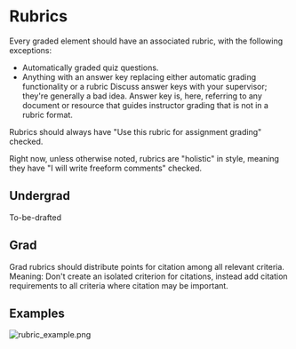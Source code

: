 # Rubrics

<!--Writerside adds this topic when you create a new documentation project.
You can use it as a sandbox to play with Writerside features, and remove it from the TOC when you don't need it anymore.-->

Every graded element should have an associated rubric, with the following exceptions:
- Automatically graded quiz questions. 
- Anything with an answer key replacing either automatic grading functionality or a rubric <warning>Discuss answer keys with your supervisor; they're generally a bad idea. Answer key is, here, referring to any document or resource that guides instructor grading that is not in a rubric format.</warning>

Rubrics should always have "Use this rubric for assignment grading" checked.

Right now, unless otherwise noted, rubrics are "holistic" in style, meaning they have "I will write freeform comments" checked. 

## Undergrad

To-be-drafted

## Grad

Grad rubrics should distribute points for citation among all relevant criteria. Meaning: Don't create an isolated criterion for citations,
instead add citation requirements to all criteria where citation may be important. 

## Examples

![rubric_example.png](rubric_example.png)